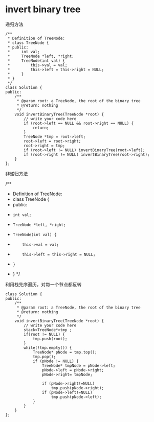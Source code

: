 # invert binary tree


递归方法

    /**
     * Definition of TreeNode:
     * class TreeNode {
     * public:
     *     int val;
     *     TreeNode *left, *right;
     *     TreeNode(int val) {
     *         this->val = val;
     *         this->left = this->right = NULL;
     *     }
     * }
     */
    class Solution {
    public:
        /**
         * @param root: a TreeNode, the root of the binary tree
         * @return: nothing
         */
        void invertBinaryTree(TreeNode *root) {
            // write your code here
            if (root->left == NULL && root->right == NULL) {
                return;
            }
            TreeNode *tmp = root->left;
            root->left = root->right;
            root->right = tmp;
            if (root->left != NULL) invertBinaryTree(root->left);
            if (root->right != NULL) invertBinaryTree(root->right);
        }
    };

非递归方法

/**
 * Definition of TreeNode:
 * class TreeNode {
 * public:
 *     int val;
 *     TreeNode *left, *right;
 *     TreeNode(int val) {
 *         this->val = val;
 *         this->left = this->right = NULL;
 *     }
 * }
 */

利用栈先序遍历，对每一个节点都反转

    class Solution {
    public:
        /**
         * @param root: a TreeNode, the root of the binary tree
         * @return: nothing
         */
        void invertBinaryTree(TreeNode *root) {
            // write your code here
            stack<TreeNode*>tmp ;
            if(root != NULL) {
                tmp.push(root);
            }
            while(!tmp.empty()) {
                TreeNode* pNode = tmp.top();
                tmp.pop();
                if (pNode != NULL) {
                    TreeNode* tmpNode = pNode->left;
                    pNode->left = pNode->right;
                    pNode->right= tmpNode;

                    if (pNode->right!=NULL)
                        tmp.push(pNode->right);
                    if (pNode->left!=NULL)
                        tmp.push(pNode->left);
                }
            }
        }
    };
